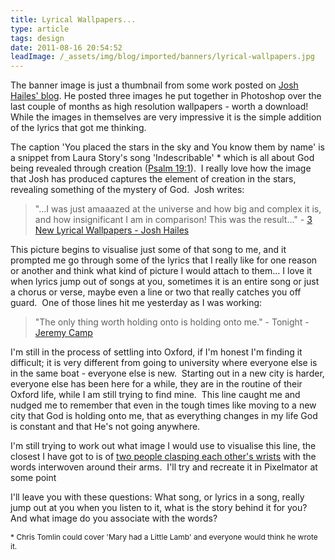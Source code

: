```yaml
---
title: Lyrical Wallpapers...
type: article
tags: design
date: 2011-08-16 20:54:52
leadImage: /_assets/img/blog/imported/banners/lyrical-wallpapers.jpg
---
```

<p>
 The banner image is just a thumbnail from some work posted on <a href="http://joshhailes.wordpress.com/2011/08/11/3-new-lyrical-wallpapers/" target="_blank">Josh Hailes&#39; blog</a>. He posted three images he put together in Photoshop over the last couple of months as high resolution wallpapers - worth a download! While the images in themselves are very impressive it is the simple addition of the lyrics that got me thinking.</p>
<p>
 The caption &#39;You placed the stars in the sky and You know them by name&#39; is a snippet from Laura Story&#39;s song &#39;Indescribable&#39; * which is all about God being revealed through creation (<a href="http://bible.us/Ps19.1.NLT" target="_blank">Psalm 19:1</a>). &nbsp;I really love how the image that Josh has produced captures the element of creation in the stars, revealing something of the mystery of God. &nbsp;Josh writes:</p>
<blockquote>
 &quot;...I was just amaaazed at the universe and how big and complex it is, and how insignificant I am in comparison! This was the result...&quot; - 
 <a href="http://joshhailes.wordpress.com/2011/08/11/3-new-lyrical-wallpapers/" target="_blank">3 New Lyrical Wallpapers - Josh Hailes</a></blockquote>
<p>
 This picture begins to visualise just some of that song to me, and it prompted me go through some of the lyrics that I really like for one reason or another and think what kind of picture I would attach to them...&nbsp;I love it when lyrics jump out of songs at you, sometimes it is an entire song or just a chorus or verse, maybe even a line or two that really catches you off guard. &nbsp;One of those lines hit me yesterday as I was working:</p>
<blockquote>
  &quot;The only thing worth holding onto is holding onto me.&quot; - 
  Tonight - <a href="http://jeremycamp.com/" target="_blank">Jeremy Camp</a>
</blockquote>
<p>
 I&#39;m still in the process of settling into Oxford, if I&#39;m honest I&#39;m finding it difficult; it is very different from going to university where everyone else is in the same boat - everyone else is new. &nbsp;Starting out in a new city is harder, everyone else has been here for a while, they are in the routine of their Oxford life, while I am still trying to find mine. &nbsp;This line caught me and nudged me to remember that even in the tough times like moving to a new city that God is holding onto me, that as everything changes in my life God is constant and that He&#39;s not going anywhere.</p>
<p>
 I&#39;m still trying to work out what image I would use to visualise this line, the closest I have got to is of <a href="http://wwwdelivery.superstock.com/WI/223/4029/PreviewComp/SuperStock_4029R-403775.jpg" target="_blank">two people clasping each other&#39;s wrists</a>&nbsp;with the words interwoven&nbsp;around their arms. &nbsp;I&#39;ll try and recreate it in Pixelmator at some point</p>
<p>
 I&#39;ll leave you with these questions: What song, or lyrics in a song, really jump out at you when you listen to it, what is the story behind it for you? And what image do you associate with the words?</p>
<p style="font-size: 12px">* Chris Tomlin could cover &#39;Mary had a Little Lamb&#39; and everyone would think he wrote it.</span></p>
